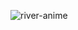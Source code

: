 ![river-anime](https://user-images.githubusercontent.com/112426567/220401684-aa7ff81d-0d03-4008-a5db-f29b59e36ab0.gif)
